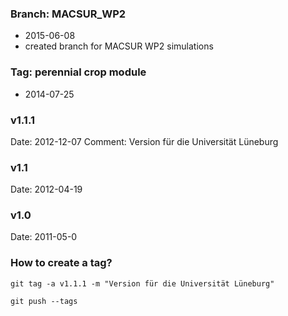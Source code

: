 ### Branch: MACSUR_WP2

* 2015-06-08
* created branch for MACSUR WP2 simulations

### Tag: perennial crop module

* 2014-07-25

### v1.1.1 

Date: 2012-12-07
Comment: Version für die Universität Lüneburg

### v1.1 

Date: 2012-04-19

### v1.0 

Date: 2011-05-0

### How to create a tag?

``git tag -a v1.1.1 -m "Version für die Universität Lüneburg"``

``git push --tags``